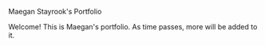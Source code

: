 Maegan Stayrook's Portfolio

Welcome! This is Maegan's portfolio. As time passes, more will be added to it.

<!---

mnstayrook/mnstayrook is a ✨ special ✨ repository because its `README.md` (this file) appears on your GitHub profile.
You can click the Preview link to take a look at your changes.

Typical things inside a README file:
- Name: The name of the project. This name should be a descriptive, specific name for your project and what it does.  
- Description: A description of the project to let people know what the project is for. A list of features could also be added here as a sub-section. 
- Installation: If needed, you could include steps to help people get started with your project.
- Usage: You can include examples of how to use your project in this section and highlight the expected outcomes. 
- Support: You can tell people where to go for help regarding your project (example: email, Twitter, etc.). 
- Roadmap: This section could include any future fixes or improvements you might be planning for your project. 
- License information: For open source projects, you can describe how they’re licensed.  

--->



